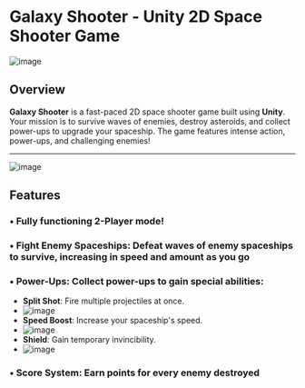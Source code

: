 # Galaxy Shooter - Unity 2D Space Shooter Game

![image](https://github.com/user-attachments/assets/0629f9e8-407f-4fe8-a941-c8bd1ff3c3b2)

## Overview
**Galaxy Shooter** is a fast-paced 2D space shooter game built using **Unity**. Your mission is to survive waves of enemies, destroy asteroids, and collect power-ups to upgrade your spaceship. The game features intense action, power-ups, and challenging enemies!


---

![image](https://github.com/user-attachments/assets/057c7d28-b9f0-4b3f-83c4-2065c181fade)

## Features
### • Fully functioning 2-Player mode!
### • **Fight Enemy Spaceships**: Defeat waves of enemy spaceships to survive, increasing in speed and amount as you go 
### • **Power-Ups**: Collect power-ups to gain special abilities:
  - **Split Shot**: Fire multiple projectiles at once.
  - ![image](https://github.com/user-attachments/assets/bfdd5889-bd06-4255-ba19-7111784e6e9d)
  - **Speed Boost**: Increase your spaceship's speed.
  - ![image](https://github.com/user-attachments/assets/812e6d89-7408-4f8a-820d-de84ab600e24)
  - **Shield**: Gain temporary invincibility.
  - ![image](https://github.com/user-attachments/assets/d227fd2c-d157-4883-8d91-710c029709b4)
### • **Score System**: Earn points for every enemy destroyed



